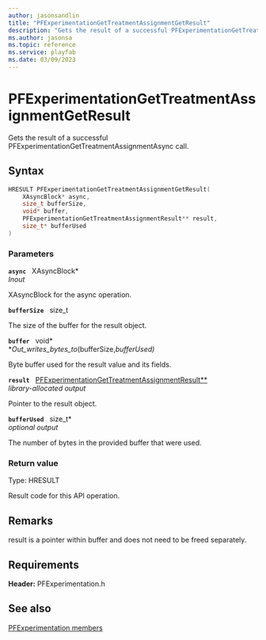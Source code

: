 ```yaml
---
author: jasonsandlin
title: "PFExperimentationGetTreatmentAssignmentGetResult"
description: "Gets the result of a successful PFExperimentationGetTreatmentAssignmentAsync call."
ms.author: jasonsa
ms.topic: reference
ms.service: playfab
ms.date: 03/09/2023
---
```


# PFExperimentationGetTreatmentAssignmentGetResult  

Gets the result of a successful PFExperimentationGetTreatmentAssignmentAsync call.  

## Syntax  
  
```cpp
HRESULT PFExperimentationGetTreatmentAssignmentGetResult(  
    XAsyncBlock* async,  
    size_t bufferSize,  
    void* buffer,  
    PFExperimentationGetTreatmentAssignmentResult** result,  
    size_t* bufferUsed  
)  
```  
  
### Parameters  
  
**`async`** &nbsp; XAsyncBlock*  
*_Inout_*  
  
XAsyncBlock for the async operation.  
  
**`bufferSize`** &nbsp; size_t  
  
The size of the buffer for the result object.  
  
**`buffer`** &nbsp; void*  
*_Out_writes_bytes_to_(bufferSize,*bufferUsed)*  
  
Byte buffer used for the result value and its fields.  
  
**`result`** &nbsp; [PFExperimentationGetTreatmentAssignmentResult**](../../pfexperimentationtypes/structs/pfexperimentationgettreatmentassignmentresult.md)  
*library-allocated output*  
  
Pointer to the result object.  
  
**`bufferUsed`** &nbsp; size_t*  
*optional output*  
  
The number of bytes in the provided buffer that were used.  
  
  
### Return value
Type: HRESULT
  
Result code for this API operation.
  
## Remarks  
  
result is a pointer within buffer and does not need to be freed separately.
  
## Requirements  
  
**Header:** PFExperimentation.h
  
## See also  
[PFExperimentation members](../pfexperimentation_members.md)  

  
  
